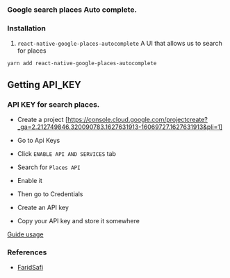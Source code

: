 ### Google search places Auto complete.

### Installation

1. `react-native-google-places-autocomplete`
   A UI that allows us to search for places

```
yarn add react-native-google-places-autocomplete
```

## Getting API_KEY

### API KEY for search places.

- Create a project [https://console.cloud.google.com/projectcreate?_ga=2.212749846.320090783.1627631913-16069727.1627631913&pli=1]

- Go to Api Keys
- Click `ENABLE API AND SERVICES` tab
- Search for `Places API`
- Enable it
- Then go to Credentials
- Create an API key
- Copy your API key and store it somewhere

[Guide usage](https://github.com/NikValdez/react-native-maps/blob/master/App.js)

### References

- [FaridSafi](https://github.com/FaridSafi/react-native-google-places-autocomplete)
